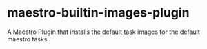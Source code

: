 maestro-builtin-images-plugin
====================

A Maestro Plugin that installs the default task images for the default maestro tasks
